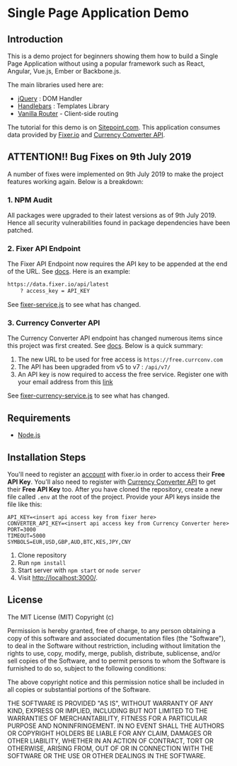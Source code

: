 # Single Page Application Demo

## Introduction

This is a demo project for beginners showing them how to build a Single Page Application without using a popular framework such as React, Angular, Vue.js, Ember or Backbone.js.

The main libraries used here are:

- [jQuery](https://jquery.com/) : DOM Handler
- [Handlebars](https://handlebarsjs.com/) : Templates Library
- [Vanilla Router](https://github.com/Graidenix/vanilla-router) - Client-side routing

The tutorial for this demo is on [Sitepoint.com](https://www.sitepoint.com/single-page-app-without-framework/).
This application consumes data provided by [Fixer.io](https://fixer.io) and [Currency Converter API](https://www.currencyconverterapi.com).

## ATTENTION!! Bug Fixes on 9th July 2019

A number of fixes were implemented on 9th July 2019 to make the project features working again. Below is a breakdown:

### 1. NPM Audit

All packages were upgraded to their latest versions as of 9th July 2019. Hence all security vulnerabilities found in package dependencies have been patched.

### 2. Fixer API Endpoint

The Fixer API Endpoint now requires the API key to be appended at the end of the URL. See [docs](https://fixer.io/documentation). Here is an example:

```html
https://data.fixer.io/api/latest
    ? access_key = API_KEY
```

See [fixer-service.js](https://github.com/brandiqa/single-page-application/blob/master/lib/fixer-service.js) to see what has changed.

### 3. Currency Converter API

The Currency Converter API endpoint has changed numerous items since this project was first created. See [docs](https://www.currencyconverterapi.com/docs). Below is a quick summary:

1. The new URL to be used for free access is `https://free.currconv.com`
2. The API has been upgraded from v5 to v7 : `/api/v7/`
3. An API key is now required to access the free service. Register one with your email address from this [link](https://free.currencyconverterapi.com/free-api-key)

See [fixer-currency-service.js](https://github.com/brandiqa/single-page-application/blob/master/lib/free-currency-service.js) to see what has changed.

## Requirements

- [Node.js](http://nodejs.org/)

## Installation Steps

You'll need to register an [account](https://fixer.io/signup/free) with fixer.io in order to access their **Free API Key**. You'll also need to register with [Currency Converter API](https://free.currencyconverterapi.com/free-api-key) to get their **Free API Key** too.  After you have cloned the repository, create a new file called `.env` at the root of the project. Provide your API keys inside the file like this:

```env
API_KEY=<insert api access key from fixer here>
CONVERTER_API_KEY=<insert api access key from Currency Converter here>
PORT=3000
TIMEOUT=5000
SYMBOLS=EUR,USD,GBP,AUD,BTC,KES,JPY,CNY
```

1. Clone repository
2. Run `npm install`
3. Start server with `npm start` or `node server`
4. Visit [http://localhost:3000/](http://localhost:3000/).

## License

The MIT License (MIT) Copyright (c)

Permission is hereby granted, free of charge, to any person obtaining a copy of this software and associated documentation files (the "Software"), to deal in the Software without restriction, including without limitation the rights to use, copy, modify, merge, publish, distribute, sublicense, and/or sell copies of the Software, and to permit persons to whom the Software is furnished to do so, subject to the following conditions:

The above copyright notice and this permission notice shall be included in all copies or substantial portions of the Software.

THE SOFTWARE IS PROVIDED "AS IS", WITHOUT WARRANTY OF ANY KIND, EXPRESS OR IMPLIED, INCLUDING BUT NOT LIMITED TO THE WARRANTIES OF MERCHANTABILITY, FITNESS FOR A PARTICULAR PURPOSE AND NONINFRINGEMENT. IN NO EVENT SHALL THE AUTHORS OR COPYRIGHT HOLDERS BE LIABLE FOR ANY CLAIM, DAMAGES OR OTHER LIABILITY, WHETHER IN AN ACTION OF CONTRACT, TORT OR OTHERWISE, ARISING FROM, OUT OF OR IN CONNECTION WITH THE SOFTWARE OR THE USE OR OTHER DEALINGS IN THE SOFTWARE.
